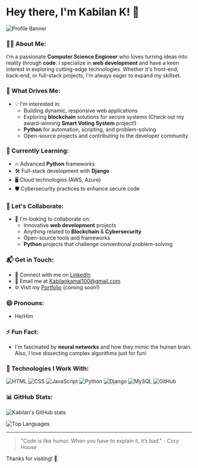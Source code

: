 # Hey there, I'm Kabilan K! 👋

![Profile Banner](https://user-images.githubusercontent.com/your-banner)

### 👨‍💻 About Me:
I'm a passionate **Computer Science Engineer** who loves turning ideas into reality through **code**. I specialize in **web development** and have a keen interest in exploring cutting-edge technologies. Whether it's front-end, back-end, or full-stack projects, I'm always eager to expand my skillset.

### 👀 What Drives Me:
- 💡 I'm interested in: 
  - Building dynamic, responsive web applications
  - Exploring **blockchain** solutions for secure systems (Check out my award-winning **Smart Voting System** project!)
  - **Python** for automation, scripting, and problem-solving
  - Open-source projects and contributing to the developer community

### 🌱 Currently Learning:
- 🔥 Advanced **Python** frameworks
- 🛠️ Full-stack development with **Django**
- 🖥️ Cloud technologies (AWS, Azure)
- 🛡️ Cybersecurity practices to enhance secure code

### 🤝 Let's Collaborate:
- 🚀 I'm looking to collaborate on:
  - Innovative **web development** projects
  - Anything related to **Blockchain** & **Cybersecurity**
  - Open-source tools and frameworks
  - **Python** projects that challenge conventional problem-solving

### 📬 Get in Touch:
- 💼 Connect with me on [LinkedIn](https://www.linkedin.com/in/k-kabilan)  
- 📧 Email me at [Kabilankamal100@gmail.com](mailto:Kabilankamal100@gmail.com)
- 🌐 Visit my [Portfolio](https://your-portfolio-link.com) (coming soon!)

### 😄 Pronouns:
- He/Him

### ⚡ Fun Fact:
- I'm fascinated by **neural networks** and how they mimic the human brain. Also, I love dissecting complex algorithms just for fun!

### 🔧 Technologies I Work With:
![HTML](https://img.shields.io/badge/HTML5-E34F26?style=for-the-badge&logo=html5&logoColor=white)
![CSS](https://img.shields.io/badge/CSS3-1572B6?style=for-the-badge&logo=css3&logoColor=white)
![JavaScript](https://img.shields.io/badge/JavaScript-323330?style=for-the-badge&logo=javascript&logoColor=F7DF1E)
![Python](https://img.shields.io/badge/Python-3776AB?style=for-the-badge&logo=python&logoColor=white)
![Django](https://img.shields.io/badge/Django-092E20?style=for-the-badge&logo=django&logoColor=white)
![MySQL](https://img.shields.io/badge/MySQL-4479A1?style=for-the-badge&logo=mysql&logoColor=white)
![GitHub](https://img.shields.io/badge/GitHub-181717?style=for-the-badge&logo=github&logoColor=white)

### 📊 GitHub Stats:
![Kabilan's GitHub stats](https://github-readme-stats.vercel.app/api?username=K-Kabilan&show_icons=true&theme=radical)

![Top Languages](https://github-readme-stats.vercel.app/api/top-langs/?username=K-Kabilan&layout=compact&theme=radical)

---

> "Code is like humor. When you have to explain it, it’s bad." - Cory House

Thanks for visiting! 🚀
